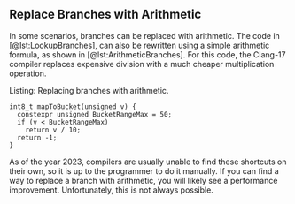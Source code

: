 ## Replace Branches with Arithmetic

In some scenarios, branches can be replaced with arithmetic. The code in [@lst:LookupBranches], can also be rewritten using a simple arithmetic formula, as shown in [@lst:ArithmeticBranches]. For this code, the Clang-17 compiler replaces expensive division with a much cheaper multiplication operation.

Listing: Replacing branches with arithmetic.

~~~~ {#lst:ArithmeticBranches .cpp}
int8_t mapToBucket(unsigned v) {
  constexpr unsigned BucketRangeMax = 50;
  if (v < BucketRangeMax)
    return v / 10;
  return -1;
}
~~~~~~~~~~~~~~~~~~~~~~~~~~~~~~~~~~~~~~~~~~~~~~~~~

As of the year 2023, compilers are usually unable to find these shortcuts on their own, so it is up to the programmer to do it manually. If you can find a way to replace a branch with arithmetic, you will likely see a performance improvement. Unfortunately, this is not always possible. 
